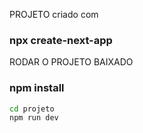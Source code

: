PROJETO criado com
###  npx create-next-app

RODAR O PROJETO BAIXADO
### npm install

```bash
cd projeto
npm run dev
